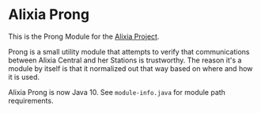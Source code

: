 # Alixia Prong

This is the Prong Module for the [Alixia Project](https://github.com/markhull/Alixia).

Prong is a small utility module that attempts to verify that communications between Alixia Central and her Stations is trustworthy. The reason it's a module by itself is that it normalized out that way based on where and how it is used.

Alixia Prong is now Java 10. See `module-info.java` for module path requirements.
